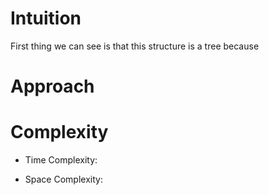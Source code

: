 # Intuition
<!-- Describe your first thoughts on how to solve this problem. -->
First thing we can see is that this structure is a tree because 

# Approach
<!-- Describe your approach to solving the problem. -->

# Complexity
<!-- Add your time complexity here, e.g. $$O(n)$$ -->
- Time Complexity:

<!-- Add your space complexity here, e.g. $$O(n)$$ -->
- Space Complexity: